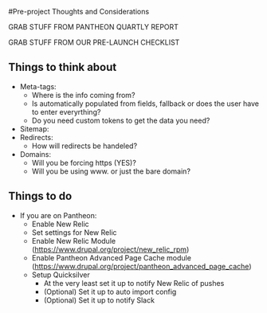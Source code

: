 #Pre-project Thoughts and Considerations

GRAB STUFF FROM PANTHEON QUARTLY REPORT

GRAB STUFF FROM OUR PRE-LAUNCH CHECKLIST


## Things to think about
* Meta-tags:
  * Where is the info coming from?
  * Is automatically populated from fields, fallback or does the user have to enter everyrthing?
  * Do you need custom tokens to get the data you need?
* Sitemap:
* Redirects:
  * How will redirects be handeled?
* Domains:
  * Will you be forcing https (YES)?
  * Will you be using www. or just the bare domain?


## Things to do
* If you are on Pantheon:
  * Enable New Relic
  * Set settings for New Relic
  * Enable New Relic Module (https://www.drupal.org/project/new_relic_rpm)
  * Enable Pantheon Advanced Page Cache module (https://www.drupal.org/project/pantheon_advanced_page_cache)
  * Setup Quicksilver
    * At the very least set it up to notify New Relic of pushes
    * (Optional) Set it up to auto import config
    * (Optional) Set it up to notify Slack